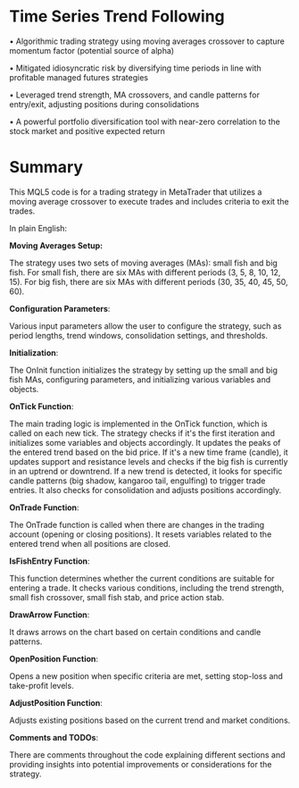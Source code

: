 # Time Series Trend Following 

•	Algorithmic trading strategy using moving averages crossover to capture momentum factor (potential source of alpha)

•	Mitigated idiosyncratic risk by diversifying time periods in line with profitable managed futures strategies

•	Leveraged trend strength, MA crossovers, and candle patterns for entry/exit, adjusting positions during consolidations

•	A powerful portfolio diversification tool with near-zero correlation to the stock market and positive expected return


# Summary

This MQL5 code is for a trading strategy in MetaTrader that utilizes a moving average crossover to execute trades and includes criteria to exit the trades. 

In plain English:

**Moving Averages Setup:**

The strategy uses two sets of moving averages (MAs): small fish and big fish.
For small fish, there are six MAs with different periods (3, 5, 8, 10, 12, 15).
For big fish, there are six MAs with different periods (30, 35, 40, 45, 50, 60).

**Configuration Parameters**:

Various input parameters allow the user to configure the strategy, such as period lengths, trend windows, consolidation settings, and thresholds.

**Initialization**:

The OnInit function initializes the strategy by setting up the small and big fish MAs, configuring parameters, and initializing various variables and objects.

**OnTick Function**:

The main trading logic is implemented in the OnTick function, which is called on each new tick.
The strategy checks if it's the first iteration and initializes some variables and objects accordingly.
It updates the peaks of the entered trend based on the bid price.
If it's a new time frame (candle), it updates support and resistance levels and checks if the big fish is currently in an uptrend or downtrend.
If a new trend is detected, it looks for specific candle patterns (big shadow, kangaroo tail, engulfing) to trigger trade entries.
It also checks for consolidation and adjusts positions accordingly.

**OnTrade Function**:

The OnTrade function is called when there are changes in the trading account (opening or closing positions).
It resets variables related to the entered trend when all positions are closed.

**IsFishEntry Function**:

This function determines whether the current conditions are suitable for entering a trade.
It checks various conditions, including the trend strength, small fish crossover, small fish stab, and price action stab.

**DrawArrow Function**:

It draws arrows on the chart based on certain conditions and candle patterns.

**OpenPosition Function**:

Opens a new position when specific criteria are met, setting stop-loss and take-profit levels.

**AdjustPosition Function**:

Adjusts existing positions based on the current trend and market conditions.

**Comments and TODOs**:

There are comments throughout the code explaining different sections and providing insights into potential improvements or considerations for the strategy.
